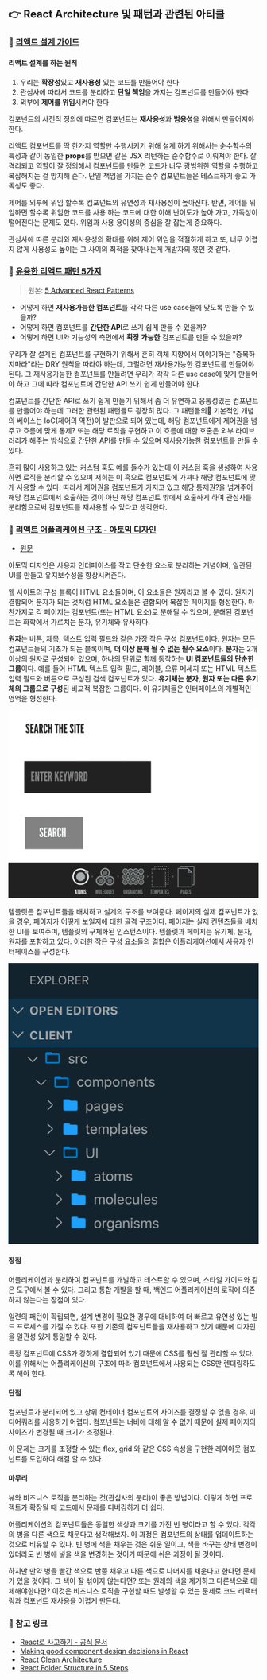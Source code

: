 ## 👉 React Architecture 및 패턴과 관련된 아티클

### 🎈 [리액트 설계 가이드](https://www.stevy.dev/react-design-guide)
#### 리액트 설계를 하는 원칙
1. 우리는 **확장성**있고 **재사용성** 있는 코드를 만들어야 한다
2. 관심사에 따라서 코드를 분리하고 **단일 책임**을 가지는 컴포넌트를 만들어야 한다
3. 외부에 **제어를 위임**시켜야 한다

컴포넌트의 사전적 정의에 따르면 컴포넌트는 **재사용성**과 **범용성**을 위해서 만들어져야 한다.   

리액트 컴포넌트를 딱 한가지 역할만 수행시키기 위해 설계 하기 위해서는 순수함수의 특성과 같이 동일한 **props**를 받으면 같은 JSX 리턴하는 순수함수로 이뤄져야 한다. 잘 격리되고 역할이 잘 정의해서 컴포넌트를 만들면 코드가 너무 광범위한 역할을 수행하고 복잡해지는 걸 방지해 준다. 단일 책임을 가지는 순수 컴포넌트들은 테스트하기 좋고 가독성도 좋다.   

제어를 외부에 위임 할수록 컴포넌트의 유연성과 재사용성이 높아진다. 반면, 제어를 위임하면 할수록 위임한 코드를 사용 하는 코드에 대한 이해 난이도가 높아 가고, 가독성이 떨어진다는 문제도 있다. 위임과 사용 용이성의 중심을 잘 잡는게 중요하다.   

관심사에 따른 분리와 재사용성의 확대를 위해 제어 위임을 적절하게 하고 또, 너무 어렵지 않게 사용성도 높이는 그 사이의 최적을 찾아내는게 개발자의 몫인 것 같다.

### 🎈 [유용한 리액트 패턴 5가지](https://velog.io/@dnr6054/%EC%9C%A0%EC%9A%A9%ED%95%9C-%EB%A6%AC%EC%95%A1%ED%8A%B8-%ED%8C%A8%ED%84%B4-5%EA%B0%80%EC%A7%80)

> 원본: [5 Advanced React Patterns](https://javascript.plainenglish.io/5-advanced-react-patterns-a6b7624267a6)

- 어떻게 하면 **재사용가능한 컴포넌트**를 각각 다른 use case들에 맞도록 만들 수 있을까?
- 어떻게 하면 컴포넌트를 **간단한 API**로 쓰기 쉽게 만들 수 있을까?
- 어떻게 하면 UI와 기능성의 측면에서 **확장 가능한** 컴포넌트를 만들 수 있을까?

우리가 잘 설계된 컴포넌트를 구현하기 위해서 흔히 객체 지향에서 이야기하는 "중복하지마라"라는 DRY 원칙을 따라야 하는데, 그럴려면 재사용가능한 컴포넌트를 만들어야 된다. 그 재사용가능한 컴포넌트를 만들려면 우리가 각각 다른 use case에 맞게 만들어야 하고 그에 따라 컴포넌트에 간단한 API 쓰기 쉽게 만들어야 한다.   

컴포넌트를 간단한 API로 쓰기 쉽게 만들기 위해서 좀 더 유연하고 융통성있는 컴포넌트를 만들어야 하는데 그러한 관련된 패턴들도 굉장히 많다. 그 패턴들의 기본적인 개념의 베이스는 IoC(제어의 역전)이 발판으로 되어 있는데, 해당 컴포넌트에게 제어권을 넘주고 흐름에 맞게 통제? 또는 해당 로직을 구현하고 이 흐름에 대한 호출은 외부 라이브러리가 해주는 방식으로 간단한 API를 만들 수 있으며 재사용가능한 컴포넌트를 만들 수 있다.   

흔히 많이 사용하고 있는 커스텀 훅도 예를 들수가 있는데 이 커스텀 훅을 생성하여 사용하면 로직을 분리할 수 있으며 저희는 이 훅으로 컴포넌트에 가져다 해당 컴포넌트에 맞게 사용할 수 있다. 따라서 제어권을 컴포넌트가 가지고 있고 해당 통제권?을 넘겨주어 해당 컴포넌트에서 호출하는 것이 아닌 해당 컴포넌트 밖에서 호출하게 하여 관심사를 분리함으로써 컴포넌트를 재사용할 수 있다고 생각한다.

### 🎈 [리액트 어플리케이션 구조 - 아토믹 디자인](https://ui.toast.com/weekly-pick/ko_20200213)
- [원문](https://andela.com/insights/structuring-your-react-application-atomic-design-principles/)

아토믹 디자인은 사용자 인터페이스를 작고 단순한 요소로 분리하는 개념이며, 일관된 UI를 만들고 유지보수성을 향상시켜준다.   

웹 사이트의 구성 블록이 HTML 요소들이며, 이 요소들은 원자라고 볼 수 있다. 원자가 결합되어 분자가 되는 것처럼 HTML 요소들은 결합되어 복잡한 페이지를 형성한다. 마찬가지로 각 페이지는 컴포넌트(또는 HTML 요소)로 분해될 수 있으며, 분해된 컴포넌트는 화학에서 가르치는 분자, 유기체와 유사하다.   

**원자**는 버튼, 제목, 텍스트 입력 필드와 같은 가장 작은 구성 컴포넌트이다. 원자는 모든 컴포넌트들의 기초가 되는 블록이며, **더 이상 분해 될 수 없는 필수 요소**이다. **분자**는 2개 이상의 원자로 구성되어 있으며, 하나의 단위로 함께 동작하는 **UI 컴포넌트들의 단순한 그룹**이다. 예를 들어 HTML 텍스트 입력 필드, 레이블, 오류 메세지 또는 HTML 텍스트 입력 필드와 버튼으로 구성된 검색 컴포넌트가 있다. **유기체는 분자, 원자 또는 다른 유기체의 그룹으로 구성**된 비교적 복잡한 그룹이다. 이 유기체들은 인터페이스의 개별적인 영역을 형성한다.   

<p align="center">
  <img src="../images/1.gif" />
</p>

템플릿은 컴포넌트들을 배치하고 설계의 구조를 보여준다. 페이지의 실제 컴포넌트가 없을 경우, 페이지가 어떻게 보일지에 대한 골격 구조이다. 페이지는 실제 컨텐츠들을 배치한 UI를 보여주며, 템플릿의 구체화된 인스턴스이다. 템플릿과 페이지는 유기체, 분자, 원자를 포함하고 있다. 이러한 작은 구성 요소들의 결합은 어플리케이션에서 사용자 인터페이스를 구성한다.   

<p align="center">
  <img src="../images/2.png" />
</p>

#### 장점
어플리케이션과 분리하여 컴포넌트를 개발하고 테스트할 수 있으며, 스타일 가이드와 같은 도구에서 볼 수 있다. 그리고 통합 개발을 할 때, 백엔드 어플리케이션의 로직에 의존하지 않는다는 장점이 있다.   

일련의 패턴이 확립되면, 설계 변경이 필요한 경우에 대비하여 더 빠르고 유연성 있는 빌드 프로세스를 가질 수 있다. 또한 기존의 컴포넌트들을 재사용하고 있기 때문에 디자인을 일관성 있게 통일할 수 있다.   

특정 컴포넌트에 CSS가 강하게 결합되어 있기 때문에 CSS를 훨씬 잘 관리할 수 있다. 이를 위해서는 어플리케이션의 구조에 따라 컴포넌트에서 사용되는 CSS만 렌더링하도록 해야 한다.   

#### 단점
컴포넌트가 분리되어 있고 상위 컨테이너 컴포넌트의 사이즈를 결정할 수 없을 경우, 미디어쿼리를 사용하기 어렵다. 컴포넌트는 너비에 대해 알 수 없기 때문에 실제 페이지의 사이즈가 변경될 때 크기가 조정된다.   

이 문제는 크기를 조정할 수 있는 flex, grid 와 같은 CSS 속성을 구현한 레이아웃 컴포넌트를 도입하여 해결 할 수 있다.   

#### 마무리
뷰와 비즈니스 로직을 분리하는 것(관심사의 분리)이 좋은 방법이다. 이렇게 하면 프로젝트가 확장될 때 코드에서 문제를 디버깅하기 더 쉽다.   

어플리케이션의 컴포넌트들은 동일한 색상과 크기를 가진 빈 병이라고 할 수 있다. 각각의 병을 다른 색으로 채운다고 생각해보자. 이 과정은 컴포넌트의 상태를 업데이트하는 것으로 비유할 수 있다. 빈 병에 색을 채우는 것은 쉬운 일이고, 색을 바꾸는 상태 변경이 있더라도 빈 병에 넣을 색을 변경하는 것이기 때문에 쉬운 과정이 될 것이다.   

하지만 만약 병을 빨간 색으로 반쯤 채우고 다른 색으로 나머지를 채운다고 한다면 문제가 있을 것이다. 그 색이 잘 섞이지 않는다면? 또는 원래의 색을 제거하고 다른색으로 대체해야한다면? 이것은 비즈니스 로직을 구현할 때도 발생할 수 있는 문제로 코드 리팩터링과 컴포넌트 재사용을 어렵게 만든다.   

### 📌 참고 링크

- [React로 사고하기 - 공식 문서](https://ko.reactjs.org/docs/thinking-in-react.html)
- [Making good component design decisions in React](https://marvelapp.com/blog/making-good-component-design-decisions-in-react/)
- [React Clean Architecture](https://dev.to/kpiteng/react-clean-architecture-114f?utm_source=dormosheio&utm_campaign=dormosheio&fbclid=IwAR3E77zXUJT0TuDbOiNb6KvcYStKA3dWsNm--5S0_fN5TydqbCGOt48tVLk)
- [React Folder Structure in 5 Steps](https://smoh.tistory.com/385)
